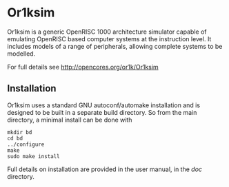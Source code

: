 Or1ksim
=======

Or1ksim is a generic OpenRISC 1000 architecture simulator capable of emulating
OpenRISC based computer systems at the instruction level. It includes models
of a range of peripherals, allowing complete systems to be modelled.

For full details see http://opencores.org/or1k/Or1ksim

Installation
------------

Or1ksim uses a standard GNU autoconf/automake installation and is designed to
be built in a separate build directory. So from the main directory, a minimal
install can be done with

    mkdir bd
    cd bd
    ../configure
    make
    sudo make install

Full details on installation are provided in the user manual, in the *doc*
directory.